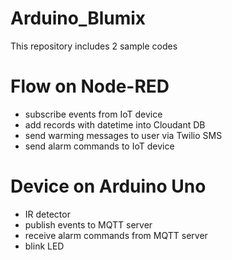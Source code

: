 # Arduino_Blumix
This repository includes 2 sample codes

# Flow on Node-RED
- subscribe events from IoT device
- add records with datetime into Cloudant DB
- send warming messages to user via Twilio SMS
- send alarm commands to IoT device

# Device on Arduino Uno
- IR detector
- publish events to MQTT server
- receive alarm commands from MQTT server
- blink LED
